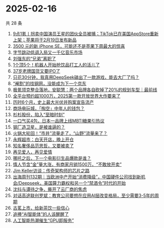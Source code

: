 # 2025-02-16

共 28 条

<!-- BEGIN 36KR -->
<!-- 最后更新时间 2025-02-16 07:12:53 +0800 -->
1. [9点1氪丨拐卖中国演员王星的团伙全员被捕；TikTok已在美国AppStore重新上架；苹果将于2月19日发布新品](https://36kr.com/p/3167170590140936)
1. [3500 元的新 iPhone SE，可能还不是苹果下周最大的惊喜](https://36kr.com/p/3167297655974408)
1. [字节跳动低调入局又一千亿音乐市场](https://36kr.com/p/3166533776681736)
1. [刘强东的“兄弟”离职了](https://36kr.com/p/3163244652314368)
1. [1个顶5个！机器人开始抢饮品打工人的活儿了](https://36kr.com/p/3167210168167171)
1. [37岁老牌国货又要IPO了](https://36kr.com/p/3167251759311369)
1. [只花30分钟，我真用DeepSeek磕出了一款游戏，能去大厂了吗？](https://36kr.com/p/3166484084124162)
1. [“阉割”的找钢网，没能成为下一个京东](https://36kr.com/p/3163299359800840)
1. [极氪领克整合落地，安聪慧：两个品牌各自砍掉了20%的规划车型｜最前线](https://36kr.com/p/3166312095214089)
1. [全平台预约超1000万，2025第一款开放世界大作要来了](https://36kr.com/p/3166594811685381)
1. [历时6个月，史上最大光伏并购案宣告流产](https://36kr.com/p/3166598193757703)
1. [商场电玩城，「掏空」中年人的钱包？](https://36kr.com/p/3167184670272005)
1. [杉杉股份，陷入“至暗时刻”](https://36kr.com/p/3164351662145281)
1. [一口气买4包，日本一品牌上线MBTI糖果引热议](https://36kr.com/p/3165749679434503)
1. [钢厂造卫星，是被谁逼的？](https://36kr.com/p/3164705392639748)
1. [火锅大轮回！“市井”流量走了，“山野”流量来了？](https://36kr.com/p/3164393203023618)
1. [永辉超市：白天开店，晚上开仓](https://36kr.com/p/3166484817799936)
1. [知名奢侈品范思哲，又要被卖了](https://36kr.com/p/3167275677149703)
1. [再见爱人，再见爱情](https://36kr.com/p/3165839267261192)
1. [哪吒之后，下一个电影衍生品爆款是谁？](https://36kr.com/p/3166480989186567)
1. [情人节含“金”量大涨，有商家月销1500万，“不敢放开卖”](https://36kr.com/p/3166479883660040)
1. [Jim Keller访谈：传奇架构师的芯片之路](https://36kr.com/p/3167264922577408)
1. [出海周刊132期｜当欧洲中产开始“消费降级”，中国硬件公司找到新机会/Deepseek，美国算力霸权和另一个“禁酒令”时代的开始](https://36kr.com/p/3167146142264064)
1. [沈抖与谭待之争，撕开了云厂商的焦虑](https://36kr.com/p/3166491355671043)
1. [对话高途联创罗斌：教育公司要想在应用AI层改变格局，至少需要3-5年的周期](https://36kr.com/p/3165866538380039)
1. [古茗上市，给新茶饮一些信心](https://36kr.com/p/3166564617071367)
1. [追捧“AI智能体”的人该醒醒了](https://36kr.com/p/3159544753429257)
1. [人工智能热潮催生“GPU即服务”](https://36kr.com/p/3156600691841796)
<!-- END 36KR -->